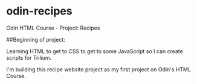 # odin-recipes
Odin HTML Course - Project: Recipes

##Beginning of project:

Learning HTML to get to CSS to get to some JavaScript so I can create scripts for Trilium.

I'm building this recipe website project as my first project on Odin's HTML Course.
